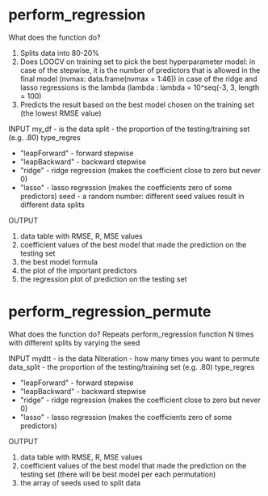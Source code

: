# perform_regression

What does the function do?
1. Splits data into 80-20%
2. Does LOOCV on training set to pick the best hyperparameter model:
   in case of the stepwise, it is the number of predictors that is allowed in the final model (nvmax: data.frame(nvmax = 1:46)) 
   in case of the ridge and lasso regressions is the lambda (lambda : lambda = 10^seq(-3, 3, length = 100)
3. Predicts the result based on the best model chosen on the training set (the lowest RMSE value)


INPUT 
 my_df - is the data
 split - the proportion of the testing/training set (e.g. .80)
 type_regres
   - "leapForward" - forward stepwise
   - "leapBackward" - backward stepwise
   - "ridge" - ridge regression (makes the coefficient close to zero but never 0)
   - "lasso" - lasso regression (makes the coefficients zero of some predictors)
 seed - a random number: different seed values result in different data splits


OUTPUT 
 1. data table with  RMSE, R, MSE values
 2. coefficient values of the best model that made the prediction on the testing set
 3. the best model formula 
 4. the plot of the important predictors
 5. the regression plot of prediction on the testing set


# perform_regression_permute
What does the function do?
Repeats perform_regression function N times with different splits by varying the seed

INPUT
mydtt - is the data
Niteration - how many times you want to permute
data_split - the proportion of the testing/training set (e.g. .80)
type_regres
   - "leapForward" - forward stepwise
   - "leapBackward" - backward stepwise
   - "ridge" - ridge regression (makes the coefficient close to zero but never 0)
   - "lasso" - lasso regression (makes the coefficients zero of some predictors)
 
OUTPUT 
1. data table with  RMSE, R, MSE values
2. coefficient values of the best model that made the prediction on the testing set (there will be best model per each permutation)
3. the array of seeds used to split data
